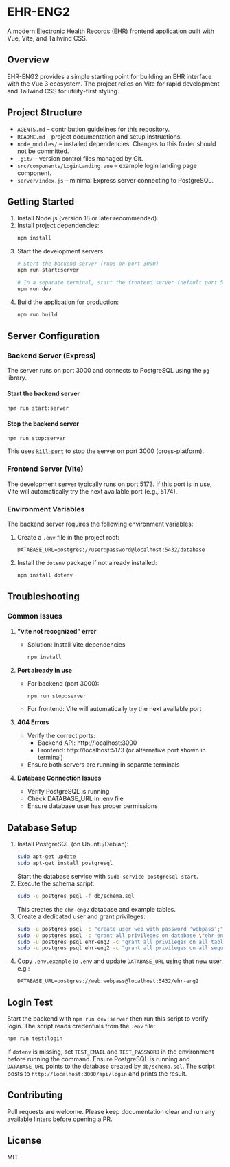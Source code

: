 # EHR-ENG2

A modern Electronic Health Records (EHR) frontend application built with Vue, Vite, and Tailwind CSS.

## Overview

EHR-ENG2 provides a simple starting point for building an EHR interface with the Vue 3 ecosystem. The project relies on Vite for rapid development and Tailwind CSS for utility-first styling.

## Project Structure

- `AGENTS.md` – contribution guidelines for this repository.
- `README.md` – project documentation and setup instructions.
- `node_modules/` – installed dependencies. Changes to this folder should not be committed.
- `.git/` – version control files managed by Git.
- `src/components/LoginLanding.vue` – example login landing page component.
- `server/index.js` – minimal Express server connecting to PostgreSQL.

## Getting Started

1. Install Node.js (version 18 or later recommended).
2. Install project dependencies:
   ```bash
   npm install
   ```
3. Start the development servers:
   ```bash
   # Start the backend server (runs on port 3000)
   npm run start:server
   
   # In a separate terminal, start the frontend server (default port 5173)
   npm run dev
   ```
4. Build the application for production:
   ```bash
   npm run build
   ```

## Server Configuration

### Backend Server (Express)
The server runs on port 3000 and connects to PostgreSQL using the `pg` library.

#### Start the backend server
```bash
npm run start:server
```

#### Stop the backend server
```bash
npm run stop:server
```
This uses [`kill-port`](https://www.npmjs.com/package/kill-port) to stop the server on port 3000 (cross-platform).

### Frontend Server (Vite)
The development server typically runs on port 5173. If this port is in use, Vite will automatically try the next available port (e.g., 5174).

### Environment Variables
The backend server requires the following environment variables:

1. Create a `.env` file in the project root:
   ```
   DATABASE_URL=postgres://user:password@localhost:5432/database
   ```
2. Install the `dotenv` package if not already installed:
   ```bash
   npm install dotenv
   ```

## Troubleshooting

### Common Issues

1. **"vite not recognized" error**
   - Solution: Install Vite dependencies
     ```bash
     npm install
     ```

2. **Port already in use**
   - For backend (port 3000):
     ```bash
     npm run stop:server
     ```
   - For frontend: Vite will automatically try the next available port

3. **404 Errors**
   - Verify the correct ports:
     - Backend API: http://localhost:3000
     - Frontend: http://localhost:5173 (or alternative port shown in terminal)
   - Ensure both servers are running in separate terminals

4. **Database Connection Issues**
   - Verify PostgreSQL is running
   - Check DATABASE_URL in .env file
   - Ensure database user has proper permissions

## Database Setup

1. Install PostgreSQL (on Ubuntu/Debian):
   ```bash
   sudo apt-get update
   sudo apt-get install postgresql
   ```
   Start the database service with `sudo service postgresql start`.
2. Execute the schema script:
   ```bash
   sudo -u postgres psql -f db/schema.sql
   ```
   This creates the `ehr-eng2` database and example tables.
3. Create a dedicated user and grant privileges:
   ```bash
   sudo -u postgres psql -c "create user web with password 'webpass';"
   sudo -u postgres psql -c "grant all privileges on database \"ehr-eng2\" to web;"
   sudo -u postgres psql ehr-eng2 -c "grant all privileges on all tables in schema public to web;"
   sudo -u postgres psql ehr-eng2 -c "grant all privileges on all sequences in schema public to web;"
   ```
4. Copy `.env.example` to `.env` and update `DATABASE_URL` using that new user, e.g.:
   ```
   DATABASE_URL=postgres://web:webpass@localhost:5432/ehr-eng2
   ```

## Login Test

Start the backend with `npm run dev:server` then run this script to verify
login. The script reads credentials from the `.env` file:

```bash
npm run test:login
```

If `dotenv` is missing, set `TEST_EMAIL` and `TEST_PASSWORD` in the environment before running the command. Ensure PostgreSQL is running and `DATABASE_URL` points to the database created by `db/schema.sql`.
The script posts to `http://localhost:3000/api/login` and prints the result.

## Contributing

Pull requests are welcome. Please keep documentation clear and run any available linters before opening a PR.

## License

MIT
